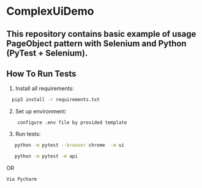 # ComplexUiDemo

## This repository contains basic example of usage PageObject pattern with Selenium and Python (PyTest + Selenium).



How To Run Tests
----------------

1) Install all requirements:

```bash
  pip3 install -r requirements.txt
```
2) Set up environment:

```
    configure .env file by provided template
```    
   

3) Run tests:

 ```bash
    python -m pytest --browser chrome  -m ui
  ``` 

 ```bash
    python -m pytest -m api
  ``` 
   OR
    
    Via Pycharm
  


